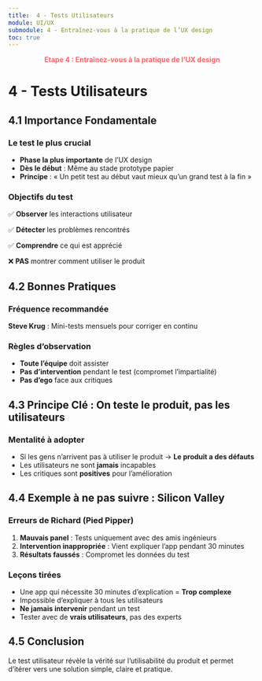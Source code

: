 ```yaml
---
title:  4 - Tests Utilisateurs 
module: UI/UX
submodule: 4 - Entraînez-vous à la pratique de l’UX design
toc: true
---
```

<p style="color:oklch(70.4% 0.191 22.216); font-weight:bold; text-align:center ">Etape 4 : Entraînez-vous à la pratique de l’UX design</p>

# 4 - Tests Utilisateurs 

## 4.1 Importance Fondamentale

### Le test le plus crucial
- **Phase la plus importante** de l’UX design
- **Dès le début** : Même au stade prototype papier
- **Principe** : « Un petit test au début vaut mieux qu’un grand test à la fin »

### Objectifs du test
✅ **Observer** les interactions utilisateur

✅ **Détecter** les problèmes rencontrés

✅ **Comprendre** ce qui est apprécié

❌ **PAS** montrer comment utiliser le produit

## 4.2 Bonnes Pratiques

### Fréquence recommandée
**Steve Krug** : Mini-tests mensuels pour corriger en continu

### Règles d’observation
- **Toute l’équipe** doit assister
- **Pas d’intervention** pendant le test (compromet l’impartialité)
- **Pas d’ego** face aux critiques

## 4.3 Principe Clé : On teste le produit, pas les utilisateurs

### Mentalité à adopter
- Si les gens n’arrivent pas à utiliser le produit → **Le produit a des défauts**
- Les utilisateurs ne sont **jamais** incapables
- Les critiques sont **positives** pour l’amélioration

## 4.4 Exemple à ne pas suivre : Silicon Valley

### Erreurs de Richard (Pied Pipper)
1. **Mauvais panel** : Tests uniquement avec des amis ingénieurs
2. **Intervention inappropriée** : Vient expliquer l’app pendant 30 minutes
3. **Résultats faussés** : Compromet les données du test

### Leçons tirées
- Une app qui nécessite 30 minutes d’explication = **Trop complexe**
- Impossible d’expliquer à tous les utilisateurs
- **Ne jamais intervenir** pendant un test
- Tester avec de **vrais utilisateurs**, pas des experts

## 4.5 Conclusion
Le test utilisateur révèle la vérité sur l’utilisabilité du produit et permet d’itérer vers une solution simple, claire et pratique.